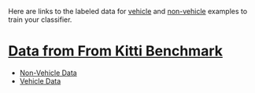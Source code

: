 ﻿Here are links to the labeled data for [vehicle](https://s3.amazonaws.com/udacity-sdc/Vehicle_Tracking/vehicles.zip) and [non-vehicle](https://s3.amazonaws.com/udacity-sdc/Vehicle_Tracking/non-vehicles.zip) examples to train your classifier. 
 # [Data from From Kitti Benchmark](http://www.cvlibs.net/datasets/kitti/eval_object.php?obj_benchmark=2d)
- [Non-Vehicle Data](https://www.dropbox.com/s/3kcbbvau7mnqzwe/non-vehicles.zip?dl=0)
- [Vehicle Data](https://www.dropbox.com/s/gwgvzm2ek9zx984/vehicles.zip?dl=0)
